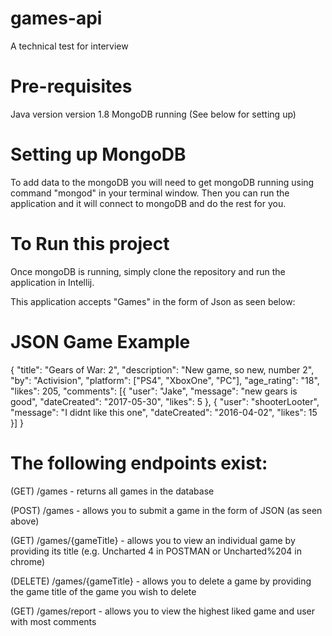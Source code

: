 # games-api
A technical test for interview

# Pre-requisites
Java version version 1.8
MongoDB running (See below for setting up)

# Setting up MongoDB
To add data to the mongoDB you will need to get mongoDB running using command "mongod" in your terminal window.
Then you can run the application and it will connect to mongoDB and do the rest for you.

# To Run this project
Once mongoDB is running, simply clone the repository and run the application in Intellij.

This application accepts "Games" in the form of Json as seen below:
# JSON Game Example
{
	"title": "Gears of War: 2",
        "description": "New game, so new, number 2",
        "by": "Activision",
        "platform": ["PS4", "XboxOne", "PC"],
        "age_rating": "18",
        "likes": 205,
        "comments": [{
            "user": "Jake",
            "message": "new gears is good",
            "dateCreated": "2017-05-30",
            "likes": 5
        }, {
            "user": "shooterLooter",
            "message": "I didnt like this one",
            "dateCreated": "2016-04-02",
            "likes": 15
        }]
}

# The following endpoints exist:

(GET) /games - returns all games in the database

(POST) /games - allows you to submit a game in the form of JSON (as seen above)

(GET) /games/{gameTitle} - allows you to view an individual game by providing its title (e.g. Uncharted 4 in POSTMAN or        Uncharted%204 in chrome)

(DELETE) /games/{gameTitle} - allows you to delete a game by providing the game title of the game you wish to delete

(GET) /games/report - allows you to view the highest liked game and user with most comments
